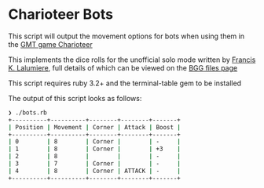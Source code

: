 # Charioteer Bots

This script will output the movement options for bots when using them in the [GMT game Charioteer](https://boardgamegeek.com/boardgame/339289/charioteer)

This implements the dice rolls for the unofficial solo mode written by [Francis K. Lalumiere](https://boardgamegeek.com/user/weishaupt), full details of which can be viewed on the [BGG files page](https://boardgamegeek.com/filepage/252023/solo-module-for-gmts-charioteer)

This script requires ruby 3.2+ and the terminal-table gem to be installed

The output of this script looks as follows:

```sh
❯ ./bots.rb
+----------+----------+--------+--------+-------+
| Position | Movement | Corner | Attack | Boost |
+----------+----------+--------+--------+-------+
| 0        | 8        | Corner |        | -     |
| 1        | 8        | Corner |        | +3    |
| 2        | 8        |        |        | -     |
| 3        | 7        | Corner |        | -     |
| 4        | 8        | Corner | ATTACK | -     |
+----------+----------+--------+--------+-------+
```

